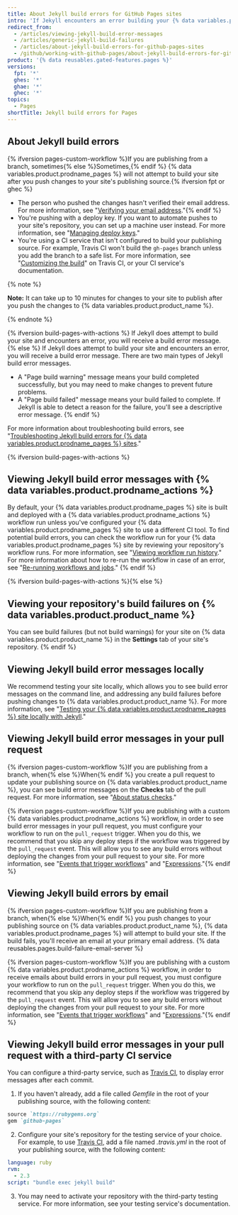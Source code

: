 ```yaml
---
title: About Jekyll build errors for GitHub Pages sites
intro: 'If Jekyll encounters an error building your {% data variables.product.prodname_pages %} site locally or on {% data variables.product.product_name %}, you''ll receive an error message with more information.'
redirect_from:
  - /articles/viewing-jekyll-build-error-messages
  - /articles/generic-jekyll-build-failures
  - /articles/about-jekyll-build-errors-for-github-pages-sites
  - /github/working-with-github-pages/about-jekyll-build-errors-for-github-pages-sites
product: '{% data reusables.gated-features.pages %}'
versions:
  fpt: '*'
  ghes: '*'
  ghae: '*'
  ghec: '*'
topics:
  - Pages
shortTitle: Jekyll build errors for Pages
---
```


## About Jekyll build errors

{% ifversion pages-custom-workflow %}If you are publishing from a branch, sometimes{% else %}Sometimes,{% endif %} {% data variables.product.prodname_pages %} will not attempt to build your site after you push changes to your site's publishing source.{% ifversion fpt or ghec %}
- The person who pushed the changes hasn't verified their email address. For more information, see "[Verifying your email address](/articles/verifying-your-email-address)."{% endif %}
- You're pushing with a deploy key. If you want to automate pushes to your site's repository, you can set up a machine user instead. For more information, see "[Managing deploy keys](/developers/overview/managing-deploy-keys#machine-users)."
- You're using a CI service that isn't configured to build your publishing source. For example, Travis CI won't build the `gh-pages` branch unless you add the branch to a safe list. For more information, see "[Customizing the build](https://docs.travis-ci.com/user/customizing-the-build/#safelisting-or-blocklisting-branches)" on Travis CI, or your CI service's documentation.

{% note %}

**Note:** It can take up to 10 minutes for changes to your site to publish after you push the changes to {% data variables.product.product_name %}.

{% endnote %}

{% ifversion build-pages-with-actions %}
If Jekyll does attempt to build your site and encounters an error, you will receive a build error message.
{% else %}
If Jekyll does attempt to build your site and encounters an error, you will receive a build error message. There are two main types of Jekyll build error messages.
- A "Page build warning" message means your build completed successfully, but you may need to make changes to prevent future problems.
- A "Page build failed" message means your build failed to complete. If Jekyll is able to detect a reason for the failure, you'll see a descriptive error message.
{% endif %}

For more information about troubleshooting build errors, see "[Troubleshooting Jekyll build errors for {% data variables.product.prodname_pages %} sites](/articles/troubleshooting-jekyll-build-errors-for-github-pages-sites)."

{% ifversion build-pages-with-actions %}
## Viewing Jekyll build error messages with {% data variables.product.prodname_actions %}

By default, your {% data variables.product.prodname_pages %} site is built and deployed with a {% data variables.product.prodname_actions %} workflow run unless you've configured your {% data variables.product.prodname_pages %} site to use a different CI tool. To find potential build errors, you can check the workflow run for your {% data variables.product.prodname_pages %} site by reviewing your repository's workflow runs. For more information, see "[Viewing workflow run history](/actions/monitoring-and-troubleshooting-workflows/viewing-workflow-run-history)."  For more information about how to re-run the workflow in case of an error, see "[Re-running workflows and jobs](/actions/managing-workflow-runs/re-running-workflows-and-jobs)."
{% endif %}

{% ifversion build-pages-with-actions %}{% else %}
## Viewing your repository's build failures on {% data variables.product.product_name %}

You can see build failures (but not build warnings) for your site on {% data variables.product.product_name %} in the **Settings** tab of your site's repository.
{% endif %}

## Viewing Jekyll build error messages locally

We recommend testing your site locally, which allows you to see build error messages on the command line, and addressing any build failures before pushing changes to {% data variables.product.product_name %}. For more information, see "[Testing your {% data variables.product.prodname_pages %} site locally with Jekyll](/articles/testing-your-github-pages-site-locally-with-jekyll)."

## Viewing Jekyll build error messages in your pull request

{% ifversion pages-custom-workflow %}If you are publishing from a branch, when{% else %}When{% endif %} you create a pull request to update your publishing source on {% data variables.product.product_name %}, you can see build error messages on the **Checks** tab of the pull request. For more information, see "[About status checks](/pull-requests/collaborating-with-pull-requests/collaborating-on-repositories-with-code-quality-features/about-status-checks)."

{% ifversion pages-custom-workflow %}If you are publishing with a custom {% data variables.product.prodname_actions %} workflow, in order to see build error messages in your pull request, you must configure your workflow to run on the `pull_request` trigger. When you do this, we recommend that you skip any deploy steps if the workflow was triggered by the `pull_request` event. This will allow you to see any build errors without deploying the changes from your pull request to your site. For more information, see "[Events that trigger workflows](/actions/using-workflows/events-that-trigger-workflows#pull_request)" and "[Expressions](/actions/learn-github-actions/expressions)."{% endif %}

## Viewing Jekyll build errors by email

{% ifversion pages-custom-workflow %}If you are publishing from a branch, when{% else %}When{% endif %} you push changes to your publishing source on {% data variables.product.product_name %}, {% data variables.product.prodname_pages %} will attempt to build your site. If the build fails, you'll receive an email at your primary email address. {% data reusables.pages.build-failure-email-server %}

{% ifversion pages-custom-workflow %}If you are publishing with a custom {% data variables.product.prodname_actions %} workflow, in order to receive emails about build errors in your pull request, you must configure your workflow to run on the `pull_request` trigger. When you do this, we recommend that you skip any deploy steps if the workflow was triggered by the `pull_request` event. This will allow you to see any build errors without deploying the changes from your pull request to your site. For more information, see "[Events that trigger workflows](/actions/using-workflows/events-that-trigger-workflows#pull_request)" and "[Expressions](/actions/learn-github-actions/expressions)."{% endif %}

## Viewing Jekyll build error messages in your pull request with a third-party CI service

You can configure a third-party service, such as [Travis CI](https://travis-ci.org/), to display error messages after each commit.

1. If you haven't already, add a file called _Gemfile_ in the root of your publishing source, with the following content:
  ```ruby
  source `https://rubygems.org`
  gem `github-pages`
  ```

2. Configure your site's repository for the testing service of your choice. For example, to use [Travis CI](https://travis-ci.org/), add a file named _.travis.yml_ in the root of your publishing source, with the following content:
  ```yaml
  language: ruby
  rvm:
    - 2.3
  script: "bundle exec jekyll build"
  ```
3. You may need to activate your repository with the third-party testing service. For more information, see your testing service's documentation.
